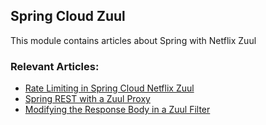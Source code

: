 ## Spring Cloud Zuul

This module contains articles about Spring with Netflix Zuul

### Relevant Articles:
- [Rate Limiting in Spring Cloud Netflix Zuul](https://www.surya.com/spring-cloud-zuul-rate-limit)
- [Spring REST with a Zuul Proxy](https://www.surya.com/spring-rest-with-zuul-proxy)
- [Modifying the Response Body in a Zuul Filter](https://www.surya.com/zuul-filter-modifying-response-body)

